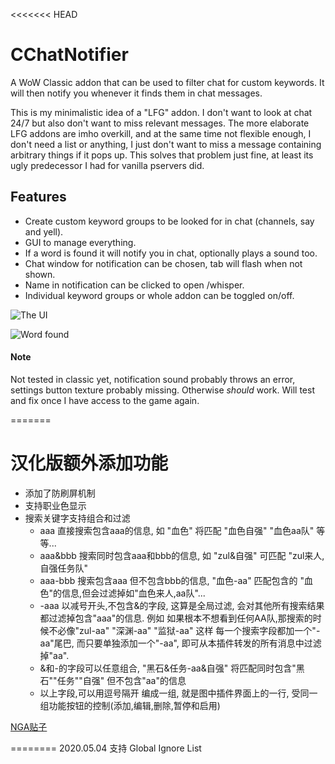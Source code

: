 <<<<<<< HEAD
# CChatNotifier
A WoW Classic addon that can be used to filter chat for custom keywords. It will then notify you whenever it finds them in chat messages.

This is my minimalistic idea of a "LFG" addon. I don't want to look at chat 24/7 but also don't want to miss relevant messages. The more elaborate LFG addons are imho overkill, and at the same time not flexible enough, I don't need a list or anything, I just don't want to miss a message containing arbitrary things if it pops up. This solves that problem just fine, at least its ugly predecessor I had for vanilla pservers did.

## Features
* Create custom keyword groups to be looked for in chat (channels, say and yell).
* GUI to manage everything.
* If a word is found it will notify you in chat, optionally plays a sound too.
* Chat window for notification can be chosen, tab will flash when not shown.
* Name in notification can be clicked to open /whisper.
* Individual keyword groups or whole addon can be toggled on/off.

![The UI](images/ui.png)

![Word found](images/found.png)

#### Note
Not tested in classic yet, notification sound probably throws an error, settings button texture probably missing. Otherwise *should* work. Will test and fix once I have access to the game again.

=======

# 汉化版额外添加功能

* 添加了防刷屏机制
* 支持职业色显示
* 搜索关键字支持组合和过滤
    * aaa 直接搜索包含aaa的信息, 如 "血色" 将匹配 "血色自强" "血色aa队" 等等...
    * aaa&bbb 搜索同时包含aaa和bbb的信息, 如 "zul&自强" 可匹配 "zul来人,自强任务队"
    * aaa-bbb 搜索包含aaa 但不包含bbb的信息, "血色-aa" 匹配包含的 "血色"的信息,但会过滤掉如"血色来人,aa队"...
    * -aaa 以减号开头,不包含&的字段, 这算是全局过滤, 会对其他所有搜索结果 都过滤掉包含"aaa"的信息. 例如 如果根本不想看到任何AA队,那搜索的时候不必像"zul-aa" "深渊-aa" "监狱-aa" 这样 每一个搜索字段都加一个"-aa"尾巴, 而只要单独添加一个"-aa", 即可从本插件转发的所有消息中过滤掉"aa".
    * &和-的字段可以任意组合, "黑石&任务-aa&自强" 将匹配同时包含"黑石""任务""自强" 但不包含"aa"的信息
    * 以上字段,可以用逗号隔开 编成一组, 就是图中插件界面上的一行, 受同一组功能按钮的控制(添加,编辑,删除,暂停和启用)

[NGA贴子](https://bbs.nga.cn/read.php?&tid=18499801)

========
2020.05.04 支持 Global Ignore List


